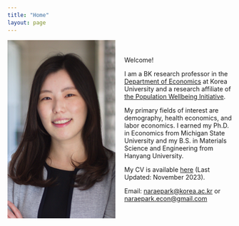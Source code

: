 ```yaml
---
title: "Home"
layout: page
---
```


<div style="display: flex; align-items: center;">
  <div style="flex: 1; width: 300px; height: 400px; overflow: hidden;">
    <img src="/assets/photos/naraepark_.jpeg" alt="profile" style="object-fit: cover; width: 100%; height: 100%;">
  </div>
  <div style="flex: 1; margin-left: 20px;">
    <p>Welcome! 

I am a BK research professor in the [Department of Economics](http://econ.korea.ac.kr/econ/) at Korea University and a research affiliate of [the Population Wellbeing Initiative](https://sites.utexas.edu/pwi/). 

My primary fields of interest are demography, health economics, and labor economics. I earned my Ph.D. in Economics from Michigan State University and my B.S. in Materials Science and Engineering from Hanyang University. 

My CV is available [here](assets/cv/cv_parkn.pdf) (Last Updated: November 2023).

Email: [naraepark@korea.ac.kr](mailto:naraepark@korea.ac.kr) or [naraepark.econ@gmail.com](mailto:naraepark.econ@gmail.com)</p>
  </div>
</div>

  

